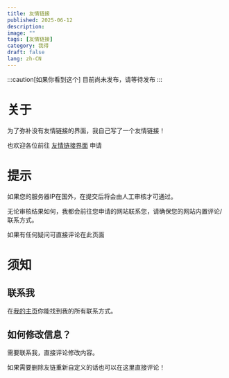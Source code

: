 ```yaml
---
title: 友情链接
published: 2025-06-12
description: 
image: ""
tags: [友情链接]
category: 我得
draft: false
lang: zh-CN
---
```

:::caution[如果你看到这个]
目前尚未发布，请等待发布
:::
# 关于

为了弥补没有友情链接的界面，我自己写了一个友情链接！

也欢迎各位前往 [友情链接界面](https://sakurasen.cn/friends) 申请

# 提示

如果您的服务器IP在国外，在提交后将会由人工审核才可通过。

无论审核结果如何，我都会前往您申请的网站联系您，请确保您的网站内置评论/联系方式。

如果有任何疑问可直接评论在此页面

# 须知

##  联系我

在[我的主页](https://sakurasen.cn)你能找到我的所有联系方式。

## 如何修改信息？

需要联系我，直接评论修改内容。

如果需要删除友链重新自定义的话也可以在这里直接评论！



